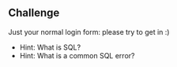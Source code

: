 ## Challenge

Just your normal login form: please try to get in :)

- Hint: What is SQL?
- Hint: What is a common SQL error?